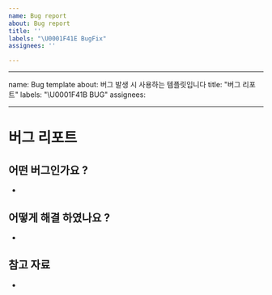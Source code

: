 ```yaml
---
name: Bug report
about: Bug report
title: ''
labels: "\U0001F41E BugFix"
assignees: ''

---
```


---
name: Bug template
about: 버그 발생 시 사용하는 템플릿입니다
title: "버그 리포트"
labels: "\\U0001F41B BUG"
assignees:

---

# 버그 리포트

## 어떤 버그인가요 ?

-

## 어떻게 해결 하였나요 ?

-  

## 참고 자료

-
